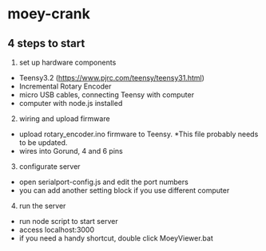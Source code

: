 # moey-crank


## 4 steps to start
1) set up hardware components
- Teensy3.2 (https://www.pjrc.com/teensy/teensy31.html)
- Incremental Rotary Encoder
- micro USB cables, connecting Teensy with computer
- computer with node.js installed

2) wiring and upload firmware
- upload rotary_encoder.ino firmware to Teensy. *This file probably needs to be updated.
- wires into Gorund, 4 and 6 pins

3) configurate server
- open serialport-config.js and edit the port numbers
- you can add another setting block if you use different computer

4) run the server
- run node script to start server
- access localhost:3000
- if you need a handy shortcut, double click MoeyViewer.bat
